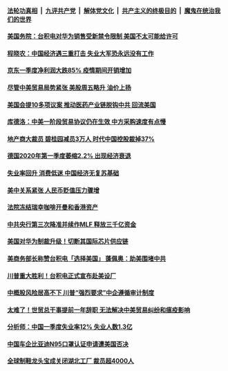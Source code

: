 ####  [法轮功真相](../../../../basic/blob/master/README.md?t=05161802) &nbsp;|&nbsp; [九评共产党](../../../../9ping.md/blob/master/README.md?t=05161802) &nbsp;|&nbsp; [解体党文化](../../../../jtdwh.md/blob/master/README.md?t=05161802)  &nbsp;|&nbsp; [共产主义的终极目的](../../../../gczydzjmd.md/blob/master/README.md?t=05161802) &nbsp;|&nbsp; [魔鬼在统治我们的世界](../../../../mgztzwmdsj.md/blob/master/README.md?t=05161802) 

#### [美国务院：台积电对华为销售受新禁令限制 美国不太可能给许可](../pages/soh7/379435.md?t=05161802) 
#### [程晓农：中国经济遇三重打击  失业大军恐永远没有工作](../pages/soh7/379396.md?t=05161802) 
#### [京东一季度净利润大跌85% 疫情期间开销增加](../pages/soh7/379339.md?t=05161802) 
#### [尽管中美贸易局势紧张 美股周五略升 油价上扬](../pages/soh7/379324.md?t=05161802) 
#### [美国会提10多项议案 推动医药产业链脱钩中共 回流美国](../pages/soh7/379294.md?t=05161802) 
#### [库德洛：中美一阶段贸易协议仍在生效 中方采购速度有点慢](../pages/soh7/379309.md?t=05161802) 
#### [地产商大裁员 碧桂园减员3万人 时代中国控股裁掉37%](../pages/soh7/379300.md?t=05161802) 
#### [德国2020年第一季度萎缩2.2%  出现经济衰退](../pages/soh7/379288.md?t=05161802) 
#### [失业率回升 消费低迷 中国经济无复苏基础](../pages/soh7/379267.md?t=05161802) 
#### [美中关系紧张 人民币贬值压力骤增](../pages/soh7/379270.md?t=05161802) 
#### [法院冻结瑞幸咖啡开曼和香港资产](../pages/soh7/379279.md?t=05161802) 
#### [中共央行第三次降准并续作MLF 释放三千亿资金](../pages/soh7/379276.md?t=05161802) 
#### [美国对华为制裁升级！切断其国际芯片供应链](../pages/soh7/379246.md?t=05161802) 
#### [美商务部长称赞台积电「选择美国」 蓬佩奥：助美围堵中共](../pages/soh7/379102.md?t=05161802) 
#### [川普重大胜利！台积电正式宣布赴美设厂 ](../pages/soh7/378961.md?t=05161802) 
#### [中概股风险居高不下 川普“强烈要求”中企遵循审计制度](../pages/soh7/379054.md?t=05161802) 
#### [太难了！世贸总干事提前一年辞职 无法解决中美贸易纠纷和瘟疫影响](../pages/soh7/378919.md?t=05161802) 
#### [分析师：中国一季度失业率12% 失业人数1.3亿](../pages/soh7/378832.md?t=05161802) 
#### [中国车企比亚迪N95口罩认证申请遭美国否决](../pages/soh7/378847.md?t=05161802) 
#### [全球制鞋龙头宝成关闭湖北工厂 裁员超4000人](../pages/soh7/378853.md?t=05161802) 
